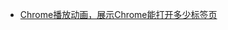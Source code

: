 - [Chrome播放动画，展示Chrome能打开多少标签页](https://www.youtube.com/watch?v=6PGznR2a9xk&app=desktop#action=share)